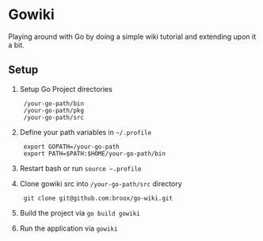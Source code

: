 # Gowiki

Playing around with Go by doing a simple wiki tutorial and extending upon it a bit.

## Setup

1. Setup Go Project directories

        /your-go-path/bin
        /your-go-path/pkg
        /your-go-path/src

2. Define your path variables in `~/.profile`

        export GOPATH=/your-go-path
        export PATH=$PATH:$HOME/your-go-path/bin

3. Restart bash or run `source ~.profile`

4. Clone gowiki src into `/your-go-path/src` directory

        git clone git@github.com:broox/go-wiki.git

5. Build the project via `go build gowiki`

6. Run the application via `gowiki`
